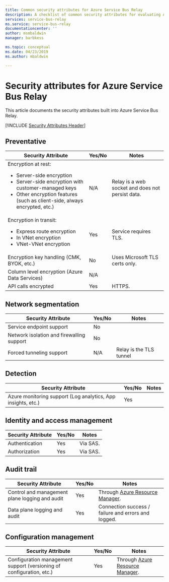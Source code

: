 ```yaml
---
title: Common security attributes for Azure Service Bus Relay
description: A checklist of common security attributes for evaluating Azure Service Bus Relay
services: service-bus-relay
ms.service: service-bus-relay
documentationcenter: ''
author: msmbaldwin
manager: barbkess

ms.topic: conceptual
ms.date: 04/23/2019
ms.author: mbaldwin

---
```

# Security attributes for Azure Service Bus Relay

This article documents the security attributes built into Azure Service Bus Relay.

[!INCLUDE [Security Attributes Header](../../includes/security-attributes-header.md)]

## Preventative

| Security Attribute | Yes/No | Notes |
|---|---|--|
| Encryption at rest:<ul><li>Server-side encryption</li><li>Server-side encryption with customer-managed keys</li><li>Other encryption features (such as client-side, always encrypted, etc.)</ul>|  N/A | Relay is a web socket and does not persist data. |
| Encryption in transit:<ul><li>Express route encryption</li><li>In VNet encryption</li><li>VNet-VNet encryption</ul>| Yes | Service requires TLS. |
| Encryption key handling (CMK, BYOK, etc.)| No | Uses Microsoft TLS certs only.  |
| Column level encryption (Azure Data Services)| N/A | |
| API calls encrypted| Yes | HTTPS. |

## Network segmentation

| Security Attribute | Yes/No | Notes |
|---|---|--|
| Service endpoint support| No |  |
| Network isolation and firewalling support| No |  |
| Forced tunneling support| N/A | Relay is the TLS tunnel  |

## Detection

| Security Attribute | Yes/No | Notes|
|---|---|--|
| Azure monitoring support (Log analytics, App insights, etc.)| Yes | |

## Identity and access management

| Security Attribute | Yes/No | Notes|
|---|---|--|
| Authentication| Yes | Via SAS. |
| Authorization|  Yes | Via SAS. |


## Audit trail

| Security Attribute | Yes/No | Notes|
|---|---|--|
| Control and management plane logging and audit| Yes | Through [Azure Resource Manager](../azure-resource-manager/index.yml). |
| Data plane logging and audit| Yes | Connection success / failure and errors and logged.  |

## Configuration management

| Security Attribute | Yes/No | Notes|
|---|---|--|
| Configuration management support (versioning of configuration, etc.)| Yes | Through [Azure Resource Manager](../azure-resource-manager/index.yml).|
